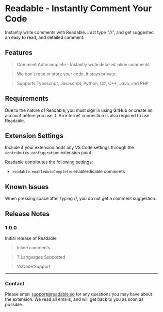 # Readable - Instantly Comment Your Code

Instantly write comments with Readable. Just type "//", and get suggested an easy to read, and detailed comment.

## Features

> Comment Autocomplete - Instantly write detailed inline comments

> We don't read or store your code. It stays private.

> Supports Typescript, Javascript, Python, C#, C++, Java, and PHP

## Requirements

Due to the nature of Readable, you must sign in using GitHub or create an account before you use it. An internet connection is also required to use Readable.

## Extension Settings

Include if your extension adds any VS Code settings through the `contributes.configuration` extension point.

Readable contributes the following settings:

- `readable.enableAutoComplete`: enable/disable comments

## Known Issues

When pressing space after typing //, you do not get a comment suggestion.

## Release Notes

### 1.0.0

Initial release of Readable

> Inline comments

> 7 Languages Supported

> VsCode Support

---

### Contact

Please email support@readable.so for any questions you may have about the extension. We read all emails, and will get back to you as soon as possible.
